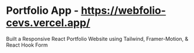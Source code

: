 # Portfolio App - https://webfolio-cevs.vercel.app/

Built a Responsive React Portfolio Website using Tailwind, Framer-Motion, & React Hook Form

